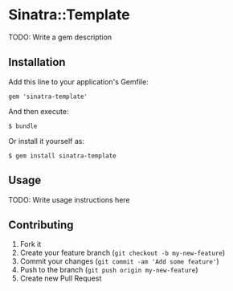 # Sinatra::Template

TODO: Write a gem description

## Installation

Add this line to your application's Gemfile:

    gem 'sinatra-template'

And then execute:

    $ bundle

Or install it yourself as:

    $ gem install sinatra-template

## Usage

TODO: Write usage instructions here

## Contributing

1. Fork it
2. Create your feature branch (`git checkout -b my-new-feature`)
3. Commit your changes (`git commit -am 'Add some feature'`)
4. Push to the branch (`git push origin my-new-feature`)
5. Create new Pull Request

